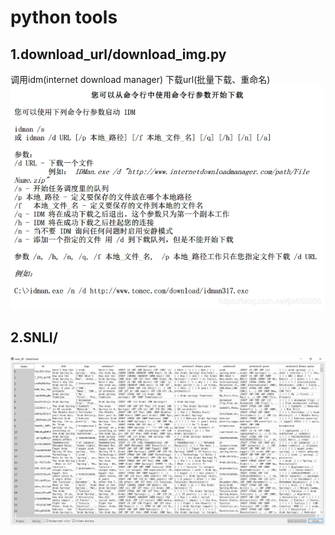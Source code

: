 # python tools

## 1.download_url/download_img.py
调用idm(internet download manager) 下载url(批量下载、重命名)
![效果](https://github.com/DotoMui/python/blob/main/idm.png)

## 2.SNLI/

![效果](https://github.com/DotoMui/python/blob/main/SNLI/2021-10-27_164456.png)
